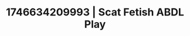---
categories:
- ASMR tingles
- Immersive erotica
- Erotic surprise
- AI-generated
- Lip gloss fantasy
- ASMR
- Intimate POV
- Cosplay
image: /assets/images/1746634209993.jpg
layout: post
seo:
  description: Featured content with high-quality Scat Fetish, ABDL Play. HD images
    available.
  keywords: Scat Fetish, ABDL Play
  og_image: /assets/images/1746634209993.jpg
  schema_type: VisualArtwork
tags:
- ABDL Play
- Scat Fetish
- '#1746634209993'
title: 1746634209993 | Scat Fetish ABDL Play
---